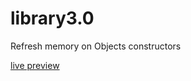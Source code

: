 # library3.0
Refresh memory on Objects constructors

[live preview](https://ashluchowa.github.io/library3.0/)
